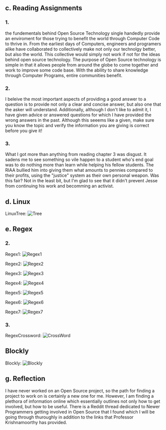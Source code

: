 ## c. Reading Assignments

### 1. 
the fundementals behind Open Source Technology single handedly provide an enviroment for those trying to benefit the world 
through Computer Code to thrive in. From the earliest days of Computers, engineers and programers alike have collaborated 
to collectively make not only our technolgy better, but also the world. This collective would simply not work if not for the 
ideas behind open source technology. The purpose of Open Source technology is simple in that it allows people from around the 
globe to come together and work to improve some code base. With the ability to share knowledge through Computer Programs, 
entire communities benefit. 

### 2. 
I beleive the most important aspects of providing a good answer to a question is to provide not only a clear and concise
answer, but also one that the asker will understand. Additionally, although I don't like to admit it, I have given advice
or answered questions for which I have provided the wrong answers in the past. Although this seeems like a given, make sure
you know the topic and verify the information you are giving is correct before you give it! 

### 3.
What I got more than anything from reading chapter 3 was disgust. It sadens me to see something so vile happen to a student 
who's end goal was to do nothing more than learn while helping his fellow students. The RIAA bullied him into giving them what 
amounts to pennies compared to their profits, using the "justice" system as their own personal weapon. Was this fair? 
Not in the least bit, but I'm glad to see that it didn't prevent Jesse from continuing his work and becomming an activist. 



## d. Linux

LinuxTree: ![Tree](https://github.com/demsks/CSCI2961/blob/master/Images/LinuxTree.png)

## e. Regex

### 2. 

Regex1: ![Regex1](https://github.com/demsks/CSCI2961/blob/master/Images/Regex1.png)

Regex2: ![Regex2](https://github.com/demsks/CSCI2961/blob/master/Images/regex2.png)

Regex3: ![Regex3](https://github.com/demsks/CSCI2961/blob/master/Images/Regex3.png)

Regex4: ![Regex4](https://github.com/demsks/CSCI2961/blob/master/Images/Regex4.png)

Regex5: ![Regex5](https://github.com/demsks/CSCI2961/blob/master/Images/Regex5.png)

Regex6: ![Regex6](https://github.com/demsks/CSCI2961/blob/master/Images/regex6.png)

Regex7: ![Regex7](https://github.com/demsks/CSCI2961/blob/master/Images/Regex7.png)

### 3. 
RegexCrossword: ![CrossWord](https://github.com/demsks/CSCI2961/blob/master/Images/regexcrossword.png)

## Blockly

Blockly: ![Blockly](https://github.com/demsks/CSCI2961/blob/master/Images/blockly.png)

## g. Reflection

I have never worked on an Open Source project, so the path for finding a project to work on is certainly a new one for me. However, I 
am finding a plethora of information online which essentially outlines not only how to get involved, but how to be useful. There is a 
Reddit thread dedicated to Newer Programmers getting involved in Open Source that I found which I will be going through thuroughly in 
addition to the links that Professor Krishnamoorthy has provided. 